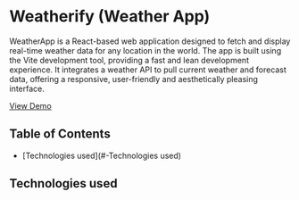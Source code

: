 # Weatherify (Weather App)

WeatherApp is a React-based web application designed to fetch and display real-time weather data for any location in the world. The app is built using the Vite development tool, providing a fast and lean development experience. It integrates a weather API to pull current weather and forecast data, offering a responsive, user-friendly and aesthetically pleasing interface.

 <a href="https://www.youtube.com/watch?v=r4bw6uGxC4Y">View Demo</a>

 ## Table of Contents

 - [Technologies used](#-Technologies used)

 ## Technologies used
